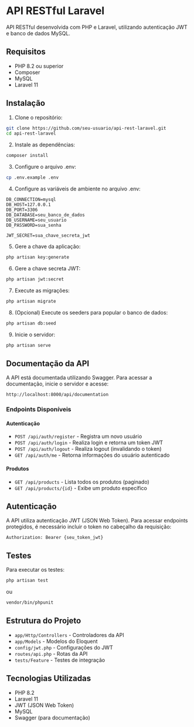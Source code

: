 # API RESTful Laravel

API RESTful desenvolvida com PHP e Laravel, utilizando autenticação JWT e banco de dados MySQL.

## Requisitos

- PHP 8.2 ou superior
- Composer
- MySQL
- Laravel 11

## Instalação

1. Clone o repositório:
```bash
git clone https://github.com/seu-usuario/api-rest-laravel.git
cd api-rest-laravel
```

2. Instale as dependências:
```bash
composer install
```

3. Configure o arquivo .env:
```bash
cp .env.example .env
```

4. Configure as variáveis de ambiente no arquivo .env:
```
DB_CONNECTION=mysql
DB_HOST=127.0.0.1
DB_PORT=3306
DB_DATABASE=seu_banco_de_dados
DB_USERNAME=seu_usuario
DB_PASSWORD=sua_senha

JWT_SECRET=sua_chave_secreta_jwt
```

5. Gere a chave da aplicação:
```bash
php artisan key:generate
```

6. Gere a chave secreta JWT:
```bash
php artisan jwt:secret
```

7. Execute as migrações:
```bash
php artisan migrate
```

8. (Opcional) Execute os seeders para popular o banco de dados:
```bash
php artisan db:seed
```

9. Inicie o servidor:
```bash
php artisan serve
```

## Documentação da API

A API está documentada utilizando Swagger. Para acessar a documentação, inicie o servidor e acesse:

```
http://localhost:8000/api/documentation
```

### Endpoints Disponíveis

#### Autenticação

- `POST /api/auth/register` - Registra um novo usuário
- `POST /api/auth/login` - Realiza login e retorna um token JWT
- `POST /api/auth/logout` - Realiza logout (invalidando o token)
- `GET /api/auth/me` - Retorna informações do usuário autenticado

#### Produtos

- `GET /api/products` - Lista todos os produtos (paginado)
- `GET /api/products/{id}` - Exibe um produto específico

## Autenticação

A API utiliza autenticação JWT (JSON Web Token). Para acessar endpoints protegidos, é necessário incluir o token no cabeçalho da requisição:

```
Authorization: Bearer {seu_token_jwt}
```

## Testes

Para executar os testes:

```bash
php artisan test
```

ou

```bash
vendor/bin/phpunit
```

## Estrutura do Projeto

- `app/Http/Controllers` - Controladores da API
- `app/Models` - Modelos do Eloquent
- `config/jwt.php` - Configurações do JWT
- `routes/api.php` - Rotas da API
- `tests/Feature` - Testes de integração

## Tecnologias Utilizadas

- PHP 8.2
- Laravel 11
- JWT (JSON Web Token)
- MySQL
- Swagger (para documentação)
